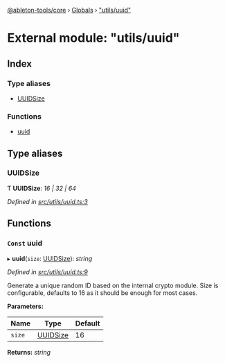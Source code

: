 [@ableton-tools/core](../README.md) › [Globals](../globals.md) › ["utils/uuid"](_utils_uuid_.md)

# External module: "utils/uuid"

## Index

### Type aliases

* [UUIDSize](_utils_uuid_.md#uuidsize)

### Functions

* [uuid](_utils_uuid_.md#const-uuid)

## Type aliases

###  UUIDSize

Ƭ **UUIDSize**: *16 | 32 | 64*

*Defined in [src/utils/uuid.ts:3](https://github.com/janbiasi/ableton-tools/blob/d96cf3a/packages/core/src/utils/uuid.ts#L3)*

## Functions

### `Const` uuid

▸ **uuid**(`size`: [UUIDSize](_utils_uuid_.md#uuidsize)): *string*

*Defined in [src/utils/uuid.ts:9](https://github.com/janbiasi/ableton-tools/blob/d96cf3a/packages/core/src/utils/uuid.ts#L9)*

Generate a unique random ID based on the internal crypto module.
Size is configurable, defaults to 16 as it should be enough for most cases.

**Parameters:**

Name | Type | Default |
------ | ------ | ------ |
`size` | [UUIDSize](_utils_uuid_.md#uuidsize) | 16 |

**Returns:** *string*
